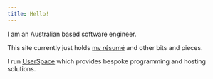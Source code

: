 ```yaml
---
title: Hello!
---
```


I am an Australian based software engineer.

This site currently just holds [my résumé](/work.html) and other bits and 
pieces.

I run [UserSpace](https://userspace.com.au) which provides bespoke programming
and hosting solutions.
